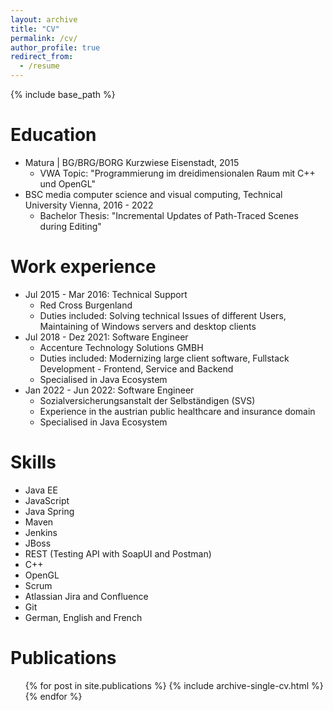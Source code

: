 ```yaml
---
layout: archive
title: "CV"
permalink: /cv/
author_profile: true
redirect_from:
  - /resume
---
```


{% include base_path %}

Education
======
* Matura | BG/BRG/BORG Kurzwiese Eisenstadt, 2015
  * VWA Topic: "Programmierung im dreidimensionalen Raum mit C++ und OpenGL"
* BSC media computer science and visual computing, Technical University Vienna, 2016 - 2022
  * Bachelor Thesis: "Incremental Updates of Path-Traced Scenes during Editing"

Work experience
======
* Jul 2015 - Mar 2016: Technical Support
  * Red Cross Burgenland
  * Duties included: Solving technical Issues of different Users, Maintaining of Windows servers and desktop clients
* Jul 2018 - Dez 2021: Software Engineer
  * Accenture Technology Solutions GMBH
  * Duties included: Modernizing large client software, Fullstack Development - Frontend, Service and Backend
  * Specialised in Java Ecosystem
* Jan 2022 - Jun 2022: Software Engineer
  * Sozialversicherungsanstalt der Selbständigen (SVS)
  * Experience in the austrian public healthcare and insurance domain
  * Specialised in Java Ecosystem
  
Skills
======
* Java EE
* JavaScript
* Java Spring
* Maven
* Jenkins
* JBoss
* REST (Testing API with SoapUI and Postman)
* C++
* OpenGL
* Scrum
* Atlassian Jira and Confluence
* Git
* German, English and French


Publications
======
  <ul>{% for post in site.publications %}
    {% include archive-single-cv.html %}
  {% endfor %}</ul>
